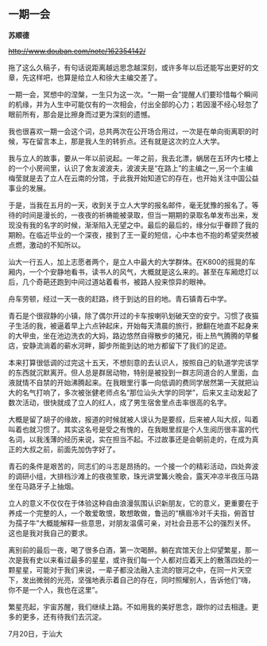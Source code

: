 ## 一期一会

**苏顺德**

~~http://www.douban.com/note/162354142/~~

拖了这么久稿子，有句话说距离越远思念越深刻，或许多年以后还能写出更好的文章，先这样吧，也算是给立人和徐大主编交差了。

一期一会，冥想中的涅槃，一生只为这一次。“一期一会”提醒人们要珍惜每个瞬间的机缘，并为人生中可能仅有的一次相会，付出全部的心力；若因漫不经心轻忽了眼前所有，那会是比擦身而过更为深刻的遗憾。

我也很喜欢一期一会这个词，总共两次在公开场合用过，一次是在单向街离职的时候，写在留言本上，那是我人生的转折点。还有就是这次的立人大学。

我与立人的故事，要从一年以前说起。一年之前，我去北漂，蜗居在五环内七楼上的一个小房间里，认识了舍友波波夫，波波夫是“在路上”的主编之一,另一个主编梅莹就是去了立人在云南的分馆，于此我开始知道它的存在，也开始关注中国公益事业的发展。

于是，当我在五月的一天，收到关于立人大学的报名邮件，毫无犹豫的报名了。等待的时间是漫长的，一夜夜的祈祷能被录取，但当一期期的录取名单发布出来，发现没有我的名字的时候，渐渐陷入无望之中。最后的最后的，缘分似乎眷顾了我的期盼。在临近毕业的一个深夜，接到了王一夏的短信，心中本也不抱的希望突然被点燃，激动的不知所以。

汕大一行五人，加上志愿者两个，是立人中最大的大学群体。在K800的摇晃的车厢内，一个个安静地看书，读书人的风气，大概就是这么来的。甚至在车厢熄灯以后，几个奇葩还跑到中间过道站着看书，被路人投来惊异的眼神。

舟车劳顿，经过一天一夜的赶路，终于到达的目的地。青石镇青石中学。

青石是个很寂静的小镇，除了偶尔开过的卡车按喇叭划破天空的安宁。习惯了夜猫子生活的我，被逼着早上六点钟起床，开始每天清晨的旅行，掀翻在地直不起身来的大甲虫，坐在池边洗衣的大妈，路边悠然自得散步的猪兄，街上热气腾腾的早餐店，安静流淌着的蕲水河畔，脚步所能到达的地方都留下了我们的足迹。

本来打算很低调的过完这十五天，不想刻意的去认识人，按照自己的轨道学完该学的东西就沉默离开。但人总是群居动物，特别是被投到一群志同道合的人里面，血液就情不自禁的开始沸腾起来。在我眼里行事一向低调的费同学居然第一天就把汕大的名气打响了，多次被张健老师点名“那位汕头大学的同学”，后来又主动发起了数次活动，很快就成了立人的红人，成了男生宿舍里点击率很高的名字。

大概是留了胡子的缘故，报道的时候就被人误认为是要叔，后来被人叫大叔，叫着叫着也就习惯了。其实这名号是受之有愧的，在我眼里叔是个人生阅历很丰富的代名词，以我浅薄的经历来说，实在担当不起。不过故事还是会朝前走的，在成为真正的大叔之前，前面先加伪字好了。

青石的条件是艰苦的，同志们的斗志是昂扬的。一个接一个的精彩活动，四处奔波的调研小组，大排档沙滩上的夜夜笙歌，珠光讲堂篝火晚会，露天冲凉半夜压马路坐在马路牙子上抽烟。

立人的意义不仅仅在于体验这种自由浪漫氛围认识新朋友，它的意义，更重要在于养成一个完整的人，一个敢爱敢恨，敢想敢做，鲁迅的“横眉冷对千夫指，俯首甘为孺子牛”大概能解释一些意思，对朋友温儒可亲，对社会丑恶不公的强烈关怀。这也是我对我自己的要求。

离别前的最后一夜，喝了很多白酒，第一次喝醉。躺在宾馆天台上仰望繁星，那一次是我有史以来看过最多的星星，或许我们每一个人都对应着天上的散落四处的一颗星星，可能对于我们来说，一辈子都没法融入主流的银河之中，在同一片天空下，发出微弱的光亮，坚强地表示着自己的存在，同时照耀别人，告诉他们“嗨，你不是一个人，我也在这里”。

繁星亮起，宇宙苏醒，我们继续上路。不如用我的美好思念，跟你的过去相逢。更多的更多，还有待我们去沉淀。

7月20日，于汕大
